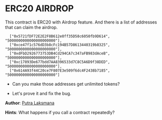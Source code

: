 # ERC20 AIRDROP

This contract is ERC20 with Airdrop feature. And there is a list of addresses that can claim the airdrop.

```
  ["0x5721fDF72E2E2F8B612e0ff35D58c6050fb9D614", "5000000000000000000000"],
  ["0xce47f1c576dD3b8cFc194B57D8613440319b8325", "5000000000000000000000"],
  ["0xdFbD2926773753DB4Cd294CA7c347aFB983dAceB", "5000000000000000000000"],
  ["0xc17893De677bdd7AA8396533d7C8C5A6D9f38DED", "5000000000000000000000"],
  ["0x614A93f44C20ce7F807E3e509f6dc4F2438b7185", "5000000000000000000000"]
```
- Can you make those addresses get unlimited tokens?

- Let's prove it and fix the bug.

**Author**: [Putra Laksmana](https://github.com/PutraLaksmana)

**Hints**: What happens if you call a contract repeatedly?



